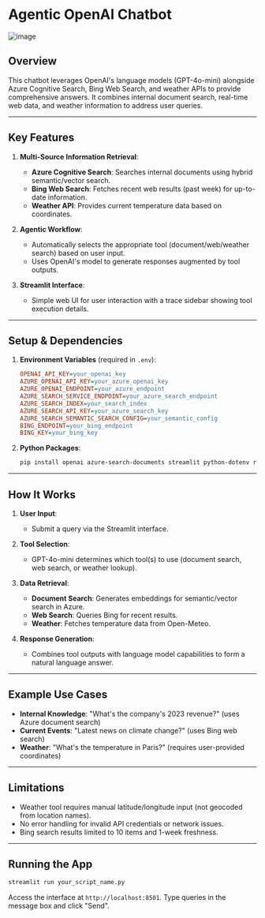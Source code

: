 # Agentic OpenAI Chatbot
![image](https://github.com/user-attachments/assets/4b3b9f63-44de-4ac2-87fe-80d3bf7afdc6)
## Overview
This chatbot leverages OpenAI's language models (GPT-4o-mini) alongside Azure Cognitive Search, Bing Web Search, and weather APIs to provide comprehensive answers. It combines internal document search, real-time web data, and weather information to address user queries.

---

## Key Features
1. **Multi-Source Information Retrieval**:
   - **Azure Cognitive Search**: Searches internal documents using hybrid semantic/vector search.
   - **Bing Web Search**: Fetches recent web results (past week) for up-to-date information.
   - **Weather API**: Provides current temperature data based on coordinates.

2. **Agentic Workflow**:
   - Automatically selects the appropriate tool (document/web/weather search) based on user input.
   - Uses OpenAI's model to generate responses augmented by tool outputs.

3. **Streamlit Interface**:
   - Simple web UI for user interaction with a trace sidebar showing tool execution details.

---

## Setup & Dependencies
1. **Environment Variables** (required in `.env`):
   ```ini
   OPENAI_API_KEY=your_openai_key
   AZURE_OPENAI_API_KEY=your_azure_openai_key
   AZURE_OPENAI_ENDPOINT=your_azure_endpoint
   AZURE_SEARCH_SERVICE_ENDPOINT=your_azure_search_endpoint
   AZURE_SEARCH_INDEX=your_search_index
   AZURE_SEARCH_API_KEY=your_azure_search_key
   AZURE_SEARCH_SEMANTIC_SEARCH_CONFIG=your_semantic_config
   BING_ENDPOINT=your_bing_endpoint
   BING_KEY=your_bing_key
   ```

2. **Python Packages**:
   ```bash
   pip install openai azure-search-documents streamlit python-dotenv requests
   ```

---

## How It Works
1. **User Input**:
   - Submit a query via the Streamlit interface.

2. **Tool Selection**:
   - GPT-4o-mini determines which tool(s) to use (document search, web search, or weather lookup).

3. **Data Retrieval**:
   - **Document Search**: Generates embeddings for semantic/vector search in Azure.
   - **Web Search**: Queries Bing for recent results.
   - **Weather**: Fetches temperature data from Open-Meteo.

4. **Response Generation**:
   - Combines tool outputs with language model capabilities to form a natural language answer.

---

## Example Use Cases
- **Internal Knowledge**: "What's the company's 2023 revenue?" (uses Azure document search)
- **Current Events**: "Latest news on climate change?" (uses Bing web search)
- **Weather**: "What's the temperature in Paris?" (requires user-provided coordinates)

---

## Limitations
- Weather tool requires manual latitude/longitude input (not geocoded from location names).
- No error handling for invalid API credentials or network issues.
- Bing search results limited to 10 items and 1-week freshness.

---

## Running the App
```bash
streamlit run your_script_name.py
```

Access the interface at `http://localhost:8501`. Type queries in the message box and click "Send".
